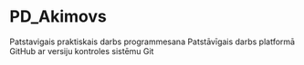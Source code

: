 # PD_Akimovs
Patstavigais praktiskais darbs programmesana
Patstāvīgais darbs platformā GitHub ar versiju kontroles sistēmu Git
